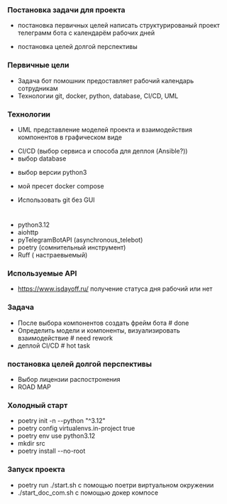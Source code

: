### Постановка задачи для проекта

- постановка первичных целей
  написать структурированый проект телеграмм бота с календарём рабочих дней

- постановка целей долгой перспективы

### Первичные цели 
- Задача бот помошник предоставляет рабочий календарь сотрудникам 
- Технологии git, docker, python, database, CI/CD, UML

### Технологии
- UML представление моделей проекта и взаимодействия компонентов в графическом виде
* CI/CD (выбор сервиса и способа для деплоя (Ansible?))
* выбор database
- выбор версии python3 
* мой пресет docker compose
- Использовать git без GUI
#
- python3.12
- aiohttp
- pyTelegramBotAPI (asynchronous_telebot)
- poetry (сомнительный инструмент)
- Ruff ( настраевыемый)
### Используемые API 
- https://www.isdayoff.ru/ получение статуса дня рабочий или нет

### Задача
- После выбора компонентов создать фрейм бота # done
- Определить модели и компоненты, визуализировать взаимодействие # need rework
- деплой CI/CD # hot task

### постановка целей долгой перспективы
- Выбор лицензии распостронения 
- ROAD MAP

### Холодный старт
- poetry init -n --python "^3.12"
- poetry config virtualenvs.in-project true
- poetry env use python3.12
- mkdir src
- poetry install --no-root

### Запуск проекта
- poetry run ./start.sh с помощью поетри  виртуальном окружении
- ./start_doc_com.sh с помощью докер компосе